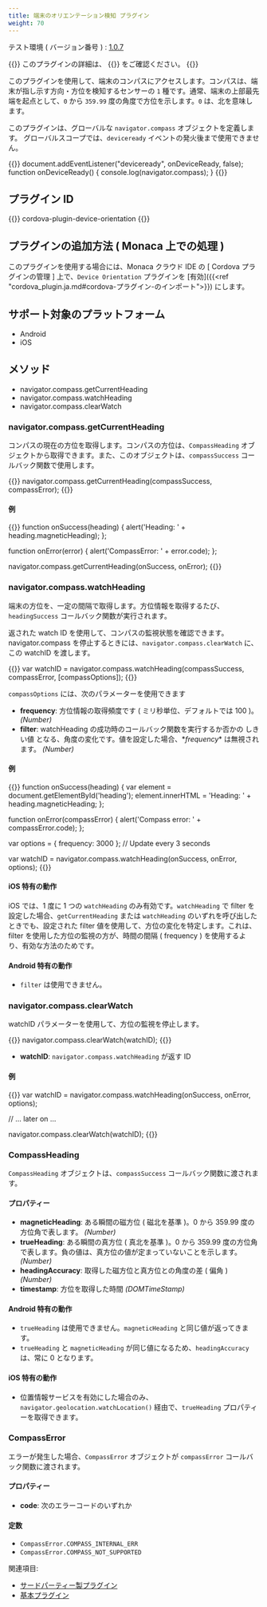 ```yaml
---
title: 端末のオリエンテーション検知 プラグイン
weight: 70
---
```


テスト環境 ( バージョン番号 ) : [1.0.7](https://github.com/apache/cordova-plugin-device-orientation/releases/tag/1.0.7)

{{<note>}}
このプラグインの詳細は、 {{<link title="こちらの原文 ( GitHub )" href="https://github.com/apache/cordova-plugin-device-orientation">}} をご確認ください。
{{</note>}}

このプラグインを使用して、端末のコンパスにアクセスします。コンパスは、端末が指し示す方向・方位を検知するセンサーの
`1` 種です。通常、端末の上部最先端を起点として、`0` から `359.99`
度の角度で方位を示します。`0` は、北を意味します。

このプラグインは、グローバルな `navigator.compass`
オブジェクトを定義します。 グローバルスコープでは、`deviceready`
イベントの発火後まで使用できません。

{{<highlight javascript>}}
document.addEventListener("deviceready", onDeviceReady, false);
function onDeviceReady() {
    console.log(navigator.compass);
}
{{</highlight>}}

プラグイン ID
-------------

{{<highlight javascript>}}
cordova-plugin-device-orientation
{{</highlight>}}

プラグインの追加方法 ( Monaca 上での処理 )
------------------------------------------

このプラグインを使用する場合には、Monaca クラウド IDE の [ Cordova プラグインの管理 ] 上で、`Device Orientation` プラグインを [有効]({{<ref "cordova_plugin.ja.md#cordova-プラグイン-のインポート">}}) にします。

サポート対象のプラットフォーム
------------------------------

-   Android
-   iOS

メソッド
--------

-   navigator.compass.getCurrentHeading
-   navigator.compass.watchHeading
-   navigator.compass.clearWatch

### navigator.compass.getCurrentHeading

コンパスの現在の方位を取得します。コンパスの方位は、`CompassHeading`
オブジェクトから取得できます。また、このオブジェクトは、`compassSuccess`
コールバック関数で使用します。

{{<highlight javascript>}}
navigator.compass.getCurrentHeading(compassSuccess, compassError);
{{</highlight>}}

#### 例

{{<highlight javascript>}}
function onSuccess(heading) {
    alert('Heading: ' + heading.magneticHeading);
};

function onError(error) {
    alert('CompassError: ' + error.code);
};

navigator.compass.getCurrentHeading(onSuccess, onError);
{{</highlight>}}

### navigator.compass.watchHeading

端末の方位を、一定の間隔で取得します。方位情報を取得するたび、`headingSuccess`
コールバック関数が実行されます。

返された watch ID
を使用して、コンパスの監視状態を確認できます。navigator.compass
を停止するときには、`navigator.compass.clearWatch` に、この watchID
を渡します。

{{<highlight javascript>}}
var watchID = navigator.compass.watchHeading(compassSuccess, compassError, [compassOptions]);
{{</highlight>}}

`compassOptions` には、次のパラメーターを使用できます

-   **frequency**: 方位情報の取得頻度です ( ミリ秒単位、デフォルトでは
    100 )。 *(Number)*
-   **filter**: watchHeading
    の成功時のコールバック関数を実行するか否かの しきい値
    となる、角度の変化です。値を設定した場合、\**frequency*\*
    は無視されます。 *(Number)*

#### 例

{{<highlight javascript>}}
function onSuccess(heading) {
    var element = document.getElementById('heading');
    element.innerHTML = 'Heading: ' + heading.magneticHeading;
};

function onError(compassError) {
    alert('Compass error: ' + compassError.code);
};

var options = {
    frequency: 3000
}; // Update every 3 seconds

var watchID = navigator.compass.watchHeading(onSuccess, onError, options);
{{</highlight>}}

#### iOS 特有の動作

iOS では、1 度に 1 つの `watchHeading` のみ有効です。`watchHeading` で
filter を設定した場合、`getCurrentHeading` または `watchHeading`
のいずれを呼び出したときでも、設定された filter
値を使用して、方位の変化を特定します。これは、filter
を使用した方位の監視の方が、時間の間隔 ( frequency )
を使用するより、有効な方法のためです。

#### Android 特有の動作

-   `filter` は使用できません。

### navigator.compass.clearWatch

watchID パラメーターを使用して、方位の監視を停止します。

{{<highlight javascript>}}
navigator.compass.clearWatch(watchID);
{{</highlight>}}

-   **watchID**: `navigator.compass.watchHeading` が返す ID

#### 例

{{<highlight javascript>}}
var watchID = navigator.compass.watchHeading(onSuccess, onError, options);

// ... later on ...

navigator.compass.clearWatch(watchID);
{{</highlight>}}

### CompassHeading

`CompassHeading` オブジェクトは、`compassSuccess`
コールバック関数に渡されます。

#### プロパティー

-   **magneticHeading**: ある瞬間の磁方位 ( 磁北を基準 )。0 から 359.99
    度の方位角で表します。 *(Number)*
-   **trueHeading**: ある瞬間の真方位 ( 真北を基準 )。0 から 359.99
    度の方位角で表します。負の値は、真方位の値が定まっていないことを示します。
    *(Number)*
-   **headingAccuracy**: 取得した磁方位と真方位との角度の差 ( 偏角 )
    *(Number)*
-   **timestamp**: 方位を取得した時間 *(DOMTimeStamp)*

#### Android 特有の動作

-   `trueHeading` は使用できません。`magneticHeading`
    と同じ値が返ってきます。
-   `trueHeading` と `magneticHeading`
    が同じ値になるため、`headingAccuracy` は、常に 0 となります。

#### iOS 特有の動作

-   位置情報サービスを有効にした場合のみ、`navigator.geolocation.watchLocation()`
    経由で、`trueHeading` プロパティーを取得できます。

### CompassError

エラーが発生した場合、`CompassError` オブジェクトが `compassError`
コールバック関数に渡されます。

#### プロパティー

-   **code**: 次のエラーコードのいずれか

#### 定数

-   `CompassError.COMPASS_INTERNAL_ERR`
-   `CompassError.COMPASS_NOT_SUPPORTED`

関連項目:

- [サードパーティー製プラグイン](../../third_party_phonegap)
- [基本プラグイン](../../cordova_7.1)
